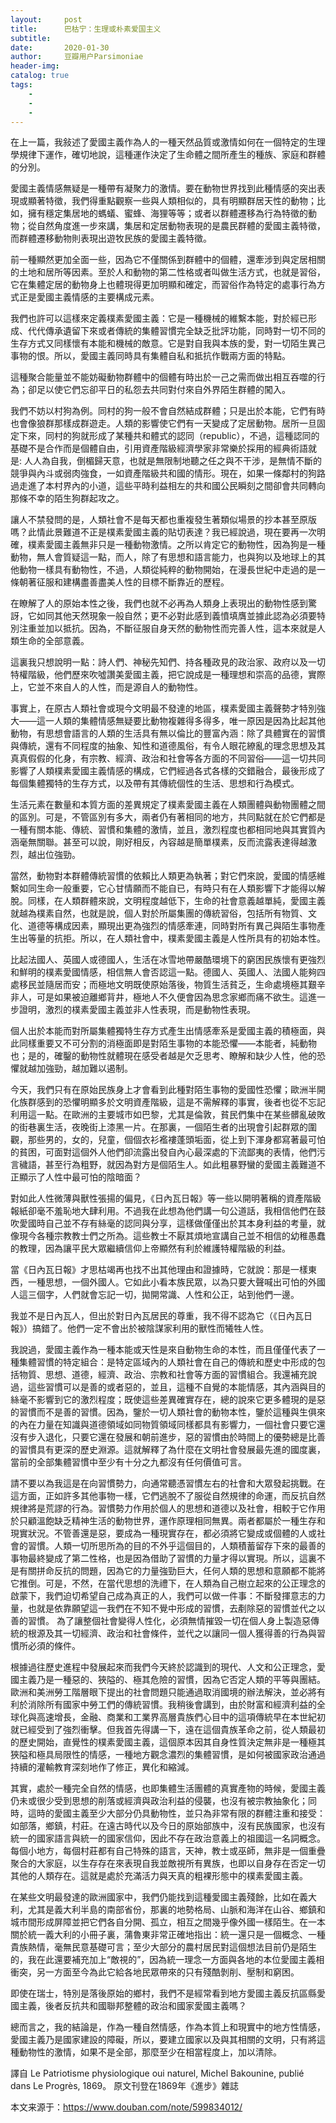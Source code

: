 ```yaml
---
layout:     post
title:      巴枯宁：生理或朴素爱国主义
subtitle:   
date:       2020-01-30
author:     豆瓣用户Parsimoniae
header-img: 
catalog: true
tags:
    - 
    - 
    - 
---
```

在上一篇，我敍述了愛國主義作為人的一種天然品質或激情如何在一個特定的生理學規律下運作，確切地說，這種運作決定了生命體之間所產生的種族、家庭和群體的分別。

愛國主義情感無疑是一種帶有凝聚力的激情。要在動物世界找到此種情感的突出表現或顯著特徵，我們得重點觀察一些與人類相似的，具有明顯群居天性的動物；比如，擁有穩定集居地的螞蟻、蜜蜂、海狸等等；或者以群體遷移為行為特徵的動物；從自然角度進一步來講，集居和定居動物表現的是農民群體的愛國主義特徵，而群體遷移動物則表現出遊牧民族的愛國主義特徵。

前一種顯然更加全面一些，因為它不僅關係到群體中的個體，還牽涉到與定居相關的土地和居所等因素。至於人和動物的第二性格或者叫做生活方式，也就是習俗，它在集體定居的動物身上也體現得更加明顯和確定，而習俗作為特定的處事行為方式正是愛國主義情感的主要構成元素。

我們也許可以這樣來定義樸素愛國主義：它是一種機械的維繫本能，對於經已形成、代代傳承遺留下來或者傳統的集體習慣完全缺乏批評功能，同時對一切不同的生存方式又同樣懷有本能和機械的敵意。它是對自我與本族的愛，對一切陌生異己事物的恨。所以，愛國主義同時具有集體自私和抵抗作戰兩方面的特點。

這種聚合能量並不能妨礙動物群體中的個體有時出於一己之需而做出相互吞噬的行為；卻足以使它們忘卻平日的私怨去共同對付來自外界陌生群體的闖入。

我們不妨以村狗為例。同村的狗一般不會自然結成群體；只是出於本能，它們有時也會像狼群那樣成群遊走。人類的影響使它們有一天變成了定居動物。居所一旦固定下來，同村的狗就形成了某種共和體式的認同（republic），不過，這種認同的基礎不是合作而是個體自由，引用資產階級經濟學家非常樂於採用的經典術語就是: 人人為自我，倒楣歸天意，也就是無限制地聽之任之與不干涉，是無情不斷的競爭與內斗或弱肉強食，一如資產階級共和國的情形。現在，如果一條鄰村的狗路過走進了本村界內的小道，這些平時利益相左的共和國公民瞬刻之間卻會共同轉向那條不幸的陌生狗群起攻之。

讓人不禁發問的是，人類社會不是每天都也重複發生著類似場景的抄本甚至原版嗎？此情此景難道不正是樸素愛國主義的貼切表達？我已經說過，現在要再一次明確，樸素愛國主義無非只是一種動物激情。之所以肯定它的動物性，因為狗是一種動物，無人會質疑這一點，而人，除了有思想和語言能力，也與狗以及地球上的其他動物一樣具有動物性，不過，人類從純粹的動物開始，在漫長世紀中走過的是一條朝著征服和建構盡善盡美人性的目標不斷靠近的歷程。

在瞭解了人的原始本性之後，我們也就不必再為人類身上表現出的動物性感到驚訝，它如同其他天然現象一般自然；更不必對此感到義憤填膺並據此認為必須要特別注重並加以抵抗。因為，不斷征服自身天然的動物性而完善人性，這本來就是人類生命的全部意義。

這裏我只想說明一點：詩人們、神秘先知們、持各種政見的政治家、政府以及一切特權階級，他們歷來吹噓讚美愛國主義，把它說成是一種理想和崇高的品德，實際上，它並不來自人的人性，而是源自人的動物性。

事實上，在原古人類社會或現今文明最不發達的地區，樸素愛國主義聲勢才特別強大——這一人類的集體情感無疑要比動物複雜得多得多，唯一原因是因為比起其他動物，有思想會語言的人類的生活具有無以倫比的豐富內涵：除了具體實在的習慣與傳統，還有不同程度的抽象、知性和道德風俗，有令人眼花繚亂的理念思想及其真真假假的化身，有宗教、經濟、政治和社會等各方面的不同習俗——這一切共同影響了人類樸素愛國主義情感的構成，它們經過各式各樣的交錯融合，最後形成了每個集體獨特的生存方式，以及帶有其傳統個性的生活、思想和行為模式。

生活元素在數量和本質方面的差異規定了樸素愛國主義在人類團體與動物團體之間的區別。可是，不管區別有多大，兩者仍有著相同的地方，共同點就在於它們都是一種有關本能、傳統、習慣和集體的激情，並且，激烈程度也都相同地與其實質內涵毫無關聯。甚至可以說，剛好相反，內容越是簡單樸素，反而流露表達得越激烈，越出位強勁。

當然，動物對本群體傳統習慣的依賴比人類更為執著；對它們來說，愛國的情感維繫如同生命一般重要，它心甘情願而不能自已，有時只有在人類影響下才能得以解脫。同樣，在人類群體來說，文明程度越低下，生命的社會意義越單純，愛國主義就越為樸素自然，也就是說，個人對於所屬集團的傳統習俗，包括所有物質、文化、道德等構成因素，顯現出更為強烈的情感牽連，同時對所有異己與陌生事物產生出等量的抗拒。所以，在人類社會中，樸素愛國主義是人性所具有的初始本性。

比起法國人、英國人或德國人，生活在冰雪地帶嚴酷環境下的窮困民族懷有更強烈和鮮明的樸素愛國情感，相信無人會否認這一點。德國人、英國人、法國人能夠四處移民並隨居而安；而極地文明既使原始落後，物質生活貧乏，生命處境極其艱辛非人，可是如果被迫離鄉背井，極地人不久便會因為思念家鄉而痛不欲生。這進一步證明，激烈的樸素愛國主義並非人性表現，而是動物性表現。

個人出於本能而對所屬集體獨特生存方式產生出情感牽系是愛國主義的積極面，與此同樣重要又不可分割的消極面即是對陌生事物的本能恐懼——本能者，純動物也；是的，確鑿的動物性就體現在感受者越是欠乏思考、瞭解和缺少人性，他的恐懼就越加強勁，越加難以遏制。

今天，我們只有在原始民族身上才會看到此種對陌生事物的愛國性恐懼；歐洲半開化族群感到的恐懼明顯多於文明資產階級，這是不需解釋的事實，後者也從不忘記利用這一點。在歐洲的主要城市如巴黎，尤其是倫敦，貧民們集中在某些髒亂破敗的街巷裏生活，夜晚街上漆黑一片。在那裏，一個陌生者的出現會引起群眾的圍觀，那些男的，女的，兒童，個個衣衫襤褸蓬頭垢面，從上到下渾身都寫著最可怕的貧困，可面對這個外人他們卻流露出發自內心最深處的下流鄙夷的表情，他們污言穢語，甚至行為粗野，就因為對方是個陌生人。如此粗暴野蠻的愛國主義難道不正顯示了人性中最可怕的陰暗面？

對如此人性微薄與獸性張揚的偏見，《日內瓦日報》等一些以開明著稱的資產階級報紙卻毫不羞恥地大肆利用。不過我在此想為他們講一句公道話，我相信他們在鼓吹愛國時自己並不存有絲毫的認同與分享，這樣做僅僅出於其本身利益的考量，就像現今各種宗教教士們之所為。這些教士不厭其煩地宣講自己並不相信的幼稚愚蠢的教理，因為讓平民大眾繼續信仰上帝顯然有利於維護特權階級的利益。

當《日內瓦日報》才思枯竭再也找不出其他理由和證據時，它就說：那是一樣東西，一種思想，一個外國人。它如此小看本族民眾，以為只要大聲喊出可怕的外國人這三個字，人們就會忘記一切，拋開常識、人性和公正，站到他們一邊。

我並不是日內瓦人，但出於對日內瓦居民的尊重，我不得不認為它（《日內瓦日報》）搞錯了。他們一定不會出於被陰謀家利用的獸性而犧牲人性。

我說過，愛國主義作為一種本能或天性是來自動物生命的本性，而且僅僅代表了一種集體習慣的特定組合：是特定區域內的人類社會在自己的傳統和歷史中形成的包括物質、思想、道德，經濟、政治、宗教和社會等方面的習慣組合。我還補充說過，這些習慣可以是善的或者惡的，並且，這種不自覺的本能情感，其內涵與目的絲毫不影響到它的激烈程度；既使這些差異確實存在，總的說來它更多體現的是惡的習慣而不是善的習慣。因為，鑒於一切人類社會的動物本性，鑒於這種與生俱來的內在力量在知識與道德領域如同物質領域同樣都具有影響力，一個社會只要它還沒有步入退化，只要它還在發展和朝前進步，惡的習慣由於時間上的優勢總是比善的習慣具有更深的歷史淵源。這就解釋了為什麼在文明社會發展最先進的國度裏，當前的全部集體習慣中至少有十分之九都沒有任何價值可言。

請不要以為我這是在向習慣勢力，向通常聽憑習慣左右的社會和大眾發起挑戰。在這方面，正如許多其他事物一樣，它們逃脫不了服從自然規律的命運，而反抗自然規律將是荒謬的行為。習慣勢力作用於個人的思想和道德以及社會，相較于它作用於只顧溫飽缺乏精神生活的動物世界，運作原理相同無異。兩者都屬於一種生存和現實狀況。不管善還是惡，要成為一種現實存在，都必須將它變成或個體的人或社會的習慣。人類一切所思所為的目的不外乎這個目的，人類積蓄留存下來的最善的事物最終變成了第二性格，也是因為借助了習慣的力量才得以實現。所以，這裏不是有關拼命反抗的問題，因為它的力量強勁巨大，任何人類的思想和意願都不能將它推倒。可是，不然，在當代思想的洗禮下，在人類為自己樹立起來的公正理念的啟蒙下，我們迫切希望自己成為真正的人，我們可以做一件事：不斷發揮意志的力量，也就是依靠願望這一我們在不知不覺中形成的習慣，去剷除惡的習慣並代之以善的習慣。 為了讓整個社會變得人性化，必須無情摧毀一切在個人身上製造惡傳統的根源及其一切經濟、政治和社會條件，並代之以讓同一個人獲得善的行為與習慣所必須的條件。

根據過往歷史進程中發展起來而我們今天終於認識到的現代、人文和公正理念，愛國主義乃是一種惡的、狹隘的、極其危險的習慣，因為它否定人類的平等與團結。歐洲和美洲勞工階層眼下提出的社會問題只能通過取消國境的辦法解決，並必將有利於消除所有國家中勞工們的傳統習慣。我稍後會講到，由於財富和經濟利益的全球化與高速增長，金融、商業和工業界高層貴族們心目中的這項傳統早在本世紀初就已經受到了強烈衝擊。但我首先得講一下，遠在這個貴族革命之前，從人類最初的歷史開始，直覺性的樸素愛國主義，這個原本因其自身性質決定無非是一種極其狹隘和極具局限性的情感，一種地方觀念濃烈的集體習慣，是如何被國家政治通過持續的灌輸教育深刻地作了修正，異化和縮減。

其實，處於一種完全自然的情感，也即集體生活團體的真實產物的時候，愛國主義仍未或很少受到思想的削落或經濟與政治利益的侵襲，也沒有被宗教抽象化；同時，這時的愛國主義至少大部分仍具動物性，並只為非常有限的群體注重和接受：如部落，鄉鎮，村莊。在遠古時代以及今日的原始部族中，沒有民族國家，也沒有統一的國家語言與統一的國家信仰，因此不存在政治意義上的祖國這一名詞概念。每個小地方，每個村莊都有自己特殊的語言，天神，教士或巫師，無非是一個重疊聚合的大家庭，以生存存在來表現自我並敵視所有異族，也即以自身存在否定一切其他的人類存在。這就是處於充滿活力與天真的粗裸形態中的樸素愛國主義。

在某些文明最發達的歐洲國家中，我們仍能找到這種愛國主義殘餘，比如在義大利，尤其是義大利半島的南部省份，那裏的地勢格局、山脈和海洋在山谷、鄉鎮和城市間形成屏障並把它們各自分開、孤立，相互之間幾乎像外國一樣陌生。在一本關於統一義大利的小冊子裏，蒲魯東非常正確地指出：統一還只是一個概念、一種貴族熱情，毫無民意基礎可言；至少大部分的農村居民對這個想法目前仍是陌生的，我在此還要補充加上“敵視的”，因為統一理念一方面與各地的本位愛國主義相衝突，另一方面至今為此它給各地民眾帶來的只有殘酷剝削、壓制和窮困。

即使在瑞士，特別是落後原始的鄉村，我們不是經常看到地方愛國主義反抗區縣愛國主義，後者反抗共和國聯邦整體的政治和國家愛國主義嗎？

總而言之，我的結論是，作為一種自然情感，作為本質上和現實中的地方性情感，愛國主義乃是國家建設的障礙，所以，要建立國家以及與其相關的文明，只有將這種動物性的激情，如果不是全部，那麼至少在相當程度上，加以清除。


譯自 Le Patriotisme physiologique oui naturel, Michel Bakounine, publié dans Le Progrès, 1869。
原文刊登在1869年《進步》雜誌

本文来源于：https://www.douban.com/note/599834012/
